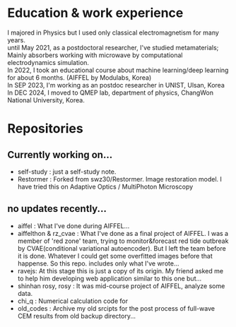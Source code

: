 # Education & work experience
I majored in Physics but I used only classical electromagnetism for many years.  
until May 2021, as a postdoctoral researcher, I've studied metamaterials; Mainly absorbers working with microwave by computational electrodynamics simulation.   
In 2022, I took an educational course about machine learning/deep learning for about 6 months. (AIFFEL by Modulabs, Korea)  
In SEP 2023, I'm working as an postdoc researcher in UNIST, Ulsan, Korea
In DEC 2024, I moved to QMEP lab, department of physics, ChangWon National University, Korea.

# Repositories
## Currently working on...
- self-study : just a self-study note.
- Restormer : Forked from swz30/Restormer. Image restoration model. I have tried this on Adaptive Optics / MultiPhoton Microscopy
## no updates recently...
- aiffel : What I've done during AIFFEL...
- aiffelthon & rz_cvae : What I've done as a final project of AIFFEL. I was a member of 'red zone' team, trying to monitor&forecast red tide outbreak by CVAE(conditional variational autoencoder). But I left the team before it is done. Whatever I could get some overfitted images before that happense. So this repo. includes only what I've wrote...
- ravejs: At this stage this is just a copy of its origin. My friend asked me to help him developing web application similar to this one but...
- shinhan rosy, rosy : It was mid-course project of AIFFEL, analyze some data.
- chi_q : Numerical calculation code for 
- old_codes : Archive my old srcipts for the post process of full-wave CEM results from old backup directory...
